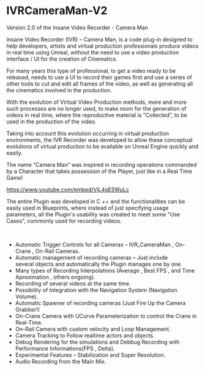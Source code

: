 # IVRCameraMan-V2
Version 2.0 of the Insane Video Recorder - Camera Man

Insane Video Recorder (IVR) – Camera Man, is a code plug-in designed to help developers, artists and virtual production professionals produce videos in real time using Unreal, without the need to use a video production interface / UI for the creation of Cinematics.

For many years this type of professional, to get a video ready to be released, needs to use a UI to record their games first and use a series of other tools to cut and edit all frames of the video, as well as generating all the cinematics involved in the production.

With the evolution of Virtual Video Production methods, more and more such processes are no longer used, to make room for the generation of videos in real time, where the reproductive material is “Collected”, to be used in the production of the video.

Taking into account this evolution occurring in virtual production environments, the IVR Recorder was developed to allow these conceptual evolutions of virtual production to be available on Unreal Engine quickly and easily.

The name “Camera Man” was inspired in recording operations commanded by a Character that takes possession of the Player, just like in a Real Time Game!

https://www.youtube.com/embed/VjL4qE5WuLc

The entire Plugin was developed in C ++ and the functionalities can be easily used in Blueprints, where instead of just specifying usage parameters, all the Plugin's usability was created to meet some "Use Cases", commonly used for recording videos.

&nbsp;
<ul>
 	<li>Automatic Trigger Controls for all Cameras – IVR_CameraMan , On-Crane , On-Rail Cameras.</li>
 	<li>Automatic management of recording cameras – Just include several objects and automatically the Plugin manages one by one.</li>
 	<li>Many types of Recording Interpolations (Average , Best FPS , and Time Aproximation , others ongoing).</li>
 	<li>Recording of several videos at the same time.</li>
 	<li>Possibility of Integration with the Navigation System (Navigation Volume).</li>
 	<li>Automatic Spawner of recording cameras (Just Fire Up the Camera Grabber!)</li>
 	<li>On-Crane Camera with UCurve Parameterization to control the Crane in Real-Time.</li>
 	<li>On-Rail Camera with custom velocity and Loop Management.</li>
 	<li>Camera Tracking to Follow realtime actors and objects.</li>
 	<li>Debug Rendering for the simulations and Debbug Recording with Performance Informations(FPS , Delta).</li>
 	<li>Experimental Features – Stabilization and Super Resolution.</li>
 	<li>Audio Recording from the Main Mix.</li>
</ul>
